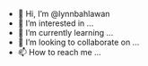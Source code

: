 - 👋 Hi, I’m @lynnbahlawan
- 👀 I’m interested in ...
- 🌱 I’m currently learning ...
- 💞️ I’m looking to collaborate on ...
- 📫 How to reach me ...

<!---
lynnbahlawan/lynnbahlawan is a ✨ special ✨ repository because its `README.md` (this file) appears on your GitHub profile.
You can click the Preview link to take a look at your changes.
--->
